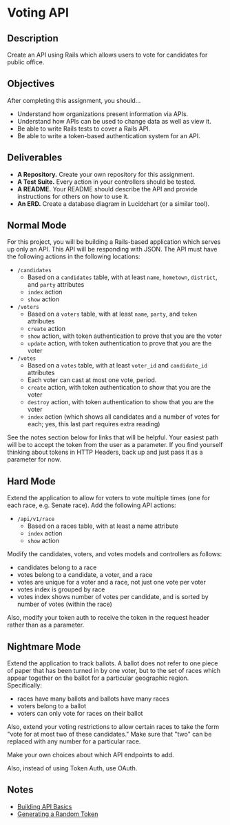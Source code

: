 # Voting API

## Description

Create an API using Rails which allows users to vote for candidates for public office.

## Objectives

After completing this assignment, you should...

* Understand how organizations present information via APIs.
* Understand how APIs can be used to change data as well as view it.
* Be able to write Rails tests to cover a Rails API.
* Be able to write a token-based authentication system for an API.

## Deliverables

* **A Repository.** Create your own repository for this assignment.
* **A Test Suite.** Every action in your controllers should be tested.
* **A README.** Your README should describe the API and provide instructions for others on how to use it.
* **An ERD.** Create a database diagram in Lucidchart (or a similar tool).

## Normal Mode

For this project, you will be building a Rails-based application which serves up only an API.  This API will be responding with JSON.  The API must have the following actions in the following locations:

* `/candidates`
  * Based on a `candidates` table, with at least `name`, `hometown`, `district`, and `party` attributes
  * `index` action
  * `show` action
* `/voters`
  * Based on a `voters` table, with at least `name`, `party`, and `token` attributes
  * `create` action
  * `show` action, with token authentication to prove that you are the voter
  * `update` action, with token authentication to prove that you are the voter
* `/votes`
  * Based on a `votes` table, with at least `voter_id` and `candidate_id` attributes
  * Each voter can cast at most one vote, period.
  * `create` action, with token authentication to show that you are the voter
  * `destroy` action, with token authentication to show that you are the voter
  * `index` action (which shows all candidates and a number of votes for each; yes, this last part requires extra reading)

See the notes section below for links that will be helpful.  Your easiest path will be to accept the token from the user as a parameter.  If you find yourself thinking about tokens in HTTP Headers, back up and just pass it as a parameter for now.

## Hard Mode

Extend the application to allow for voters to vote multiple times (one for each race, e.g. Senate race).  Add the following API actions:

* `/api/v1/race`
  * Based on a races table, with at least a name attribute
  * `index` action
  * `show` action

Modify the candidates, voters, and votes models and controllers as follows:

* candidates belong to a race
* votes belong to a candidate, a voter, and a race
* votes are unique for a voter and a race, not just one vote per voter
* votes index is grouped by race
* votes index shows number of votes per candidate, and is sorted by number of votes (within the race)

Also, modify your token auth to receive the token in the request header rather than as a parameter.

## Nightmare Mode

Extend the application to track ballots.  A ballot does not refer to one piece of paper that has been turned in by one voter, but to the set of races which appear together on the ballot for a particular geographic region.  Specifically:

* races have many ballots and ballots have many races
* voters belong to a ballot
* voters can only vote for races on their ballot

Also, extend your voting restrictions to allow certain races to take the form "vote for at most two of these candidates."  Make sure that "two" can be replaced with any number for a particular race.

Make your own choices about which API endpoints to add.

Also, instead of using Token Auth, use OAuth.

## Notes

* [Building API Basics](http://www.theodinproject.com/ruby-on-rails/apis-and-building-your-own)
* [Generating a Random Token](http://ruby-doc.org/stdlib-1.9.3/libdoc/securerandom/rdoc/SecureRandom.html)
